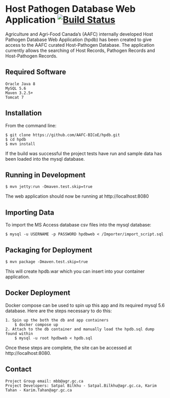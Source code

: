 # Host Pathogen Database Web Application [![Build Status](https://travis-ci.org/AAFC-BICoE/hpdb.svg?branch=dev)](https://travis-ci.org/AAFC-BICoE/hpdb)

Agriculture and Agri-Food Canada’s (AAFC) internally developed Host Pathogen Database Web Application (hpdb) has been created to give access to the AAFC curated Host-Pathogen Database.  The application currently allows the searching of Host Records, Pathogen Records and Host-Pathogen Records.


Required Software
------------------

    Oracle Java 8
    MySQL 5.6
    Maven 3.2.5+
    Tomcat 7


Installation
------------

From the command line:

    $ git clone https://github.com/AAFC-BICoE/hpdb.git
    $ cd hpdb
    $ mvn install
    
If the build was successful the project tests have run and sample data has been loaded into the mysql database. 

    
Running in Development
----------------------

    $ mvn jetty:run -Dmaven.test.skip=true
    
The web application should now be running at http://localhost:8080
    
    
Importing Data
--------------

To import the MS Access database csv files into the mysql database:

    $ mysql -u USERNAME -p PASSWORD hpdbweb < /Importer/import_script.sql


Packaging for Deployment
------------------------

    $ mvn package -Dmaven.test.skip=true 
 
 This will create hpdb.war which you can insert into your container application.
 
Docker Deployment
-----------------

Docker compose can be used to spin up this app and its required mysql 5.6 database. Here are the steps necessary to do this:

    1. Spin up the both the db and app containers
        $ docker compose up
    2. Attach to the db container and manually load the hpdb.sql dump found within
        $ mysql -u root hpdbweb < hpdb.sql

Once these steps are complete, the site can be accessed at http://localhost:8080.
 

Contact
-------

    Project Group email: mbb@agr.gc.ca
    Project Developers: Satpal Bilkhu - Satpal.Bilkhu@agr.gc.ca, Karim Tahan - Karim.Tahan@agr.gc.ca
